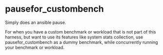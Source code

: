 pausefor_custombench
=====================

Simply does an ansible pause.

For when you have a custom benchmark or workload that is not part
of this harness, but want to use its features like system stats
collection, use pausefor_custombench as a dummy benchmark, while
concurrently running your benchmark or workload.

